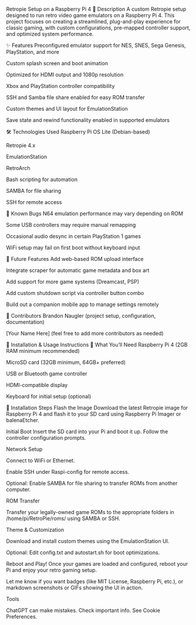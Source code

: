 Retropie Setup on a Raspberry Pi 4
📄 Description
A custom Retropie setup designed to run retro video game emulators on a Raspberry Pi 4. This project focuses on creating a streamlined, plug-and-play experience for classic gaming, with custom configurations, pre-mapped controller support, and optimized system performance.

✨ Features
Preconfigured emulator support for NES, SNES, Sega Genesis, PlayStation, and more

Custom splash screen and boot animation

Optimized for HDMI output and 1080p resolution

Xbox and PlayStation controller compatibility

SSH and Samba file share enabled for easy ROM transfer

Custom themes and UI layout for EmulationStation

Save state and rewind functionality enabled in supported emulators

🛠️ Technologies Used
Raspberry Pi OS Lite (Debian-based)

Retropie 4.x

EmulationStation

RetroArch

Bash scripting for automation

SAMBA for file sharing

SSH for remote access

🐞 Known Bugs
N64 emulation performance may vary depending on ROM

Some USB controllers may require manual remapping

Occasional audio desync in certain PlayStation 1 games

WiFi setup may fail on first boot without keyboard input

🧭 Future Features
Add web-based ROM upload interface

Integrate scraper for automatic game metadata and box art

Add support for more game systems (Dreamcast, PSP)

Add custom shutdown script via controller button combo

Build out a companion mobile app to manage settings remotely

👥 Contributors
Brandon Naugler (project setup, configuration, documentation)

[Your Name Here] (feel free to add more contributors as needed)

🧪 Installation & Usage Instructions
🔧 What You’ll Need
Raspberry Pi 4 (2GB RAM minimum recommended)

MicroSD card (32GB minimum, 64GB+ preferred)

USB or Bluetooth game controller

HDMI-compatible display

Keyboard for initial setup (optional)

🚀 Installation Steps
Flash the Image
Download the latest Retropie image for Raspberry Pi 4 and flash it to your SD card using Raspberry Pi Imager or balenaEtcher.

Initial Boot
Insert the SD card into your Pi and boot it up. Follow the controller configuration prompts.

Network Setup

Connect to WiFi or Ethernet.

Enable SSH under Raspi-config for remote access.

Optional: Enable SAMBA for file sharing to transfer ROMs from another computer.

ROM Transfer

Transfer your legally-owned game ROMs to the appropriate folders in /home/pi/RetroPie/roms/ using SAMBA or SSH.

Theme & Customization

Download and install custom themes using the EmulationStation UI.

Optional: Edit config.txt and autostart.sh for boot optimizations.

Reboot and Play!
Once your games are loaded and configured, reboot your Pi and enjoy your retro gaming setup.

Let me know if you want badges (like MIT License, Raspberry Pi, etc.), or markdown screenshots or GIFs showing the UI in action.












Tools



ChatGPT can make mistakes. Check important info. See Cookie Preferences.